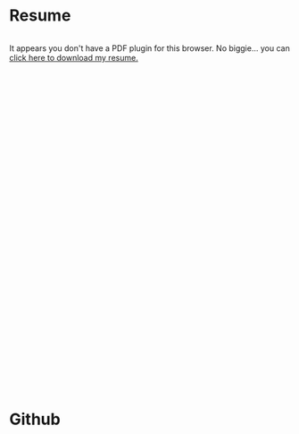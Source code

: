 # Resume

<div style="width:100%; padding-bottom:125%; position:relative;">
<object data="/Resume.pdf" type="application/pdf" width="100%" height="100%" style="position: absolute; top: 0; bottom: 0; left: 0; right: 0;">
    <p>It appears you don't have a PDF plugin for this browser.
        No biggie... you can <a href="/Resume.pdf">click here to
            download my resume.</a></p>
</object>
</div>

# Github
